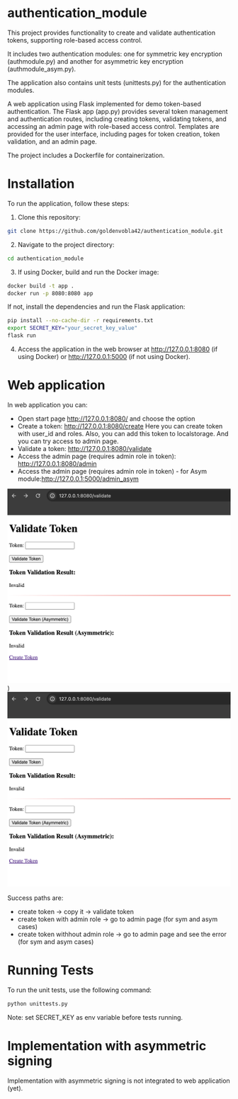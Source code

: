 # authentication_module
This project provides functionality to create and validate authentication tokens, supporting role-based access control. 

It includes two authentication modules: one for symmetric key encryption (authmodule.py) and another for asymmetric key encryption (authmodule_asym.py). 

The application also contains unit tests (unittests.py) for the authentication modules. 

A web application using Flask implemented for demo token-based authentication. 
The Flask app (app.py) provides several token management and authentication routes, including creating tokens, validating tokens, and accessing an admin page with role-based access control. 
Templates are provided for the user interface, including pages for token creation, token validation, and an admin page.

The project includes a Dockerfile for containerization.


# Installation

To run the application, follow these steps:

1. Clone this repository:
```bash
git clone https://github.com/goldenvobla42/authentication_module.git
```
2. Navigate to the project directory:
```bash
cd authentication_module
```
3. If using Docker, build and run the Docker image:
```bash
docker build -t app .
docker run -p 8080:8080 app
```
If not, install the dependencies and run the Flask application:
```bash
pip install --no-cache-dir -r requirements.txt
export SECRET_KEY="your_secret_key_value"
flask run
```
4. Access the application in the web browser at http://127.0.0.1:8080 (if using Docker) or http://127.0.0.1:5000 (if not using Docker).

# Web application 
In web application you can:
- Open start page  http://127.0.0.1:8080/ and choose the option
- Create a token: http://127.0.0.1:8080/create
Here you can create token with user_id and roles. Also, you can add this token to localstorage. And you can try access to admin page. 
- Validate a token: http://127.0.0.1:8080/validate
- Access the admin page (requires admin role in token): http://127.0.0.1:8080/admin
- Access the admin page (requires admin role in token) - for Asym module:http://127.0.0.1:5000/admin_asym

![Screenshot 2024-04-01 at 20.12.06.png](screenshots/Screenshot%202024-04-01%20at%2020.12.06.png))
![Screenshot 2024-04-01 at 20.12.06.png](screenshots/Screenshot%202024-04-01%20at%2020.12.06.png)


Success paths are: 
- create token -> copy it -> validate token
- create token with admin role -> go to admin page (for sym and asym cases)
- create token withhout admin role -> go to admin page and see the error (for sym and asym cases)


# Running Tests

To run the unit tests, use the following command:

```bash
python unittests.py
```
Note: set SECRET_KEY as env variable before tests running.

# Implementation with asymmetric signing

Implementation with asymmetric signing is not integrated to web application (yet). 
